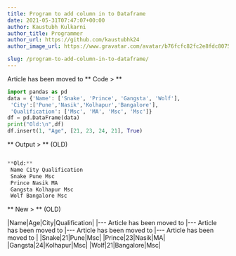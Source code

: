 ```yaml
---
title: Program to add column in to Dataframe
date: 2021-05-31T07:47:07+00:00
author: Kaustubh Kulkarni
author_title: Programmer
author_url: https://github.com/kaustubhk24
author_image_url: https://www.gravatar.com/avatar/b76fcfc82fc2e8fdc8075636f1735f61?s=200

slug: /program-to-add-column-in-to-dataframe/
---
```

Article has been moved to
** Code > **

```python title="file.vb"
import pandas as pd
data = {'Name': ['Snake', 'Prince', 'Gangsta', 'Wolf'],
 'City':['Pune','Nasik','Kolhapur','Bangalore'],
 'Qualification': ['Msc', 'MA', 'Msc', 'Msc']}
df = pd.DataFrame(data)
print("Old:\n",df)
df.insert(1, "Age", [21, 23, 24, 21], True)
```

** Output > ** (OLD)

```python title="Output"

**Old:**
 Name City Qualification
 Snake Pune Msc
 Prince Nasik MA
 Gangsta Kolhapur Msc
 Wolf Bangalore Msc
```
** New > ** (OLD)

|Name|Age|City|Qualification|
|---
Article has been moved to |---
Article has been moved to |---
Article has been moved to |---
Article has been moved to |
|Snake|21|Pune|Msc|
|Prince|23|Nasik|MA|
|Gangsta|24|Kolhapur|Msc|
|Wolf|21|Bangalore|Msc|